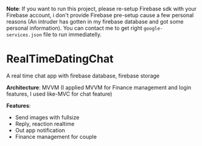 **Note**: If you want to run this project, please re-setup Firebase sdk with your Firebase account, i don't provide Firebase pre-setup cause a few personal reasons (An intruder has gotten in my firebase database and got some personal information). You can contact me to get right `google-services.json` file to run immediatelly.

# RealTimeDatingChat
A real time chat app with firebase database, firebase storage<br>

**Architecture**: MVVM (I applied MVVM for Finance management and login features, I used like-MVC for chat feature)<br>

**Features**:
   * Send images with fullsize
   * Reply, reaction realtime
   * Out app notification
   * Finance management for couple

